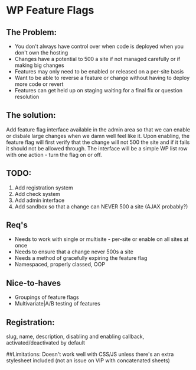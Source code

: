# WP Feature Flags

## The Problem:
 - You don't always have control over when code is deployed when you don't own the hosting
 - Changes have a potential to 500 a site if not managed carefully or if making big changes
 - Features may only need to be enabled or released on a per-site basis
 - Want to be able to reverse a feature or change without having to deploy more code or revert
 - Features can get held up on staging waiting for a final fix or question resolution


## The solution:
Add feature flag interface available in the admin area so that we can enable or disbale large changes when we damn well feel like it. Upon enabling, the feature flag will first verify that the change will not 500 the site and if it fails it should not be allowed through. The interface will be a simple WP list row with one action - turn the flag on or off.


## TODO:
1. Add registration system
1. Add check system
1. Add admin interface
1. Add sandbox so that a change can NEVER 500 a site (AJAX probably?)


## Req's
 - Needs to work with single or multisite - per-site or enable on all sites at once
 - Needs to ensure that a change never 500s a site
 - Needs a method of gracefully expiring the feature flag
 - Namespaced, properly classed, OOP


## Nice-to-haves
 - Groupings of feature flags
 - Multivariate|A/B testing of features


## Registration:
slug, name, description, disabling and enabling callback, activated/deactivated by default


##Limitations:
Doesn't work well with CSS/JS unless there's an extra stylesheet included (not an issue on VIP with concatenated sheets)